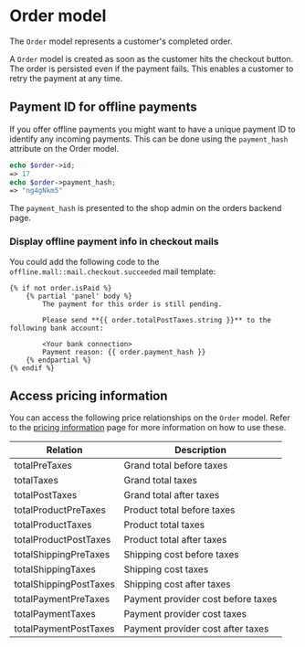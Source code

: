 # Order model

The `Order` model represents a customer's completed order.

A `Order` model is created as soon as the customer hits the checkout button.
The order is persisted even if the payment fails. This enables a 
customer to retry the payment at any time.

## Payment ID for offline payments

If you offer offline payments you might want to have a unique payment ID to 
identify any incoming payments. This can be done using the `payment_hash` attribute
on the Order model.

```php
echo $order->id;
=> 17
echo $order->payment_hash;
=> "ng4gNkm5"
```

The `payment_hash` is presented to the shop admin on the orders backend page.

### Display offline payment info in checkout mails

You could add the following code to the `offline.mall::mail.checkout.succeeded` mail template:

```twig
{% if not order.isPaid %}
    {% partial 'panel' body %}
        The payment for this order is still pending.
        
        Please send **{{ order.totalPostTaxes.string }}** to the following bank account:
        
        <Your bank connection>
        Payment reason: {{ order.payment_hash }}
    {% endpartial %}
{% endif %}
```   

## Access pricing information

You can access the following price relationships on the `Order` model. Refer
to the [pricing information](./pricing-information.md) page for more
information on how to use these.

| Relation                 | Description                        |             
| ------------------------ | ---------------------------------- |             
| totalPreTaxes            | Grand total before taxes           |             
| totalTaxes               | Grand total taxes                  |             
| totalPostTaxes           | Grand total after taxes            |             
| totalProductPreTaxes     | Product total before taxes         |             
| totalProductTaxes        | Product total taxes                |             
| totalProductPostTaxes    | Product total after taxes          |             
| totalShippingPreTaxes    | Shipping cost before taxes         |             
| totalShippingTaxes       | Shipping cost taxes                |             
| totalShippingPostTaxes   | Shipping cost after taxes          |             
| totalPaymentPreTaxes     | Payment provider cost before taxes |             
| totalPaymentTaxes        | Payment provider cost taxes        |             
| totalPaymentPostTaxes    | Payment provider cost after taxes  |             